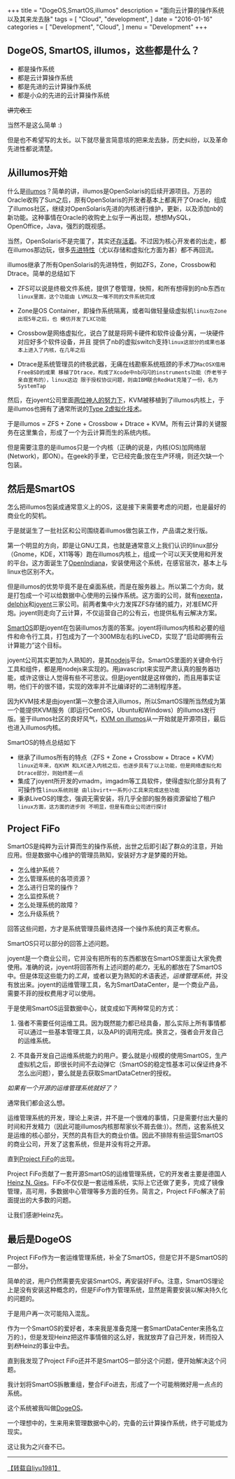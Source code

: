 +++
title = "DogeOS,SmartOS,illumos"
description = "面向云计算的操作系统以及其来龙去脉"
tags = [
    "Cloud",
    "development",
]
date = "2016-01-16"
categories = [
    "Development",
    "Cloud",
]
menu = "Development"
+++

## DogeOS, SmartOS, illumos，这些都是什么？   

* 都是操作系统
* 都是云计算操作系统
* 都是先进的云计算操作系统
* 都是小众的先进的云计算操作系统  

~~讲完收工~~

当然不是这么简单 :)

但是也不希望写的太长。以下就尽量言简意垓的把来龙去脉，历史纠纷，以及革命先进性都说清楚。

## 从illumos开始

什么是[illumos](http://www.illumos.org)？简单的讲，illumos是OpenSolaris的后续开源项目。万恶的Oracle收购了Sun之后，原有OpenSolaris的开发者基本上都离开了Oracle，组成了illumos社区，继续对OpenSolaris先进的内核进行维护，更新，以及添加nb的新功能。这种事情在Oracle的收购史上似乎一再出现，想想MySQL，OpenOffice，Java，强烈的既视感。

当然，OpenSolaris不是完蛋了，其实还[存活着](http://solaris.java.net/)。不过因为核心开发者的出走，都在illumos那边玩，很多[先进特性](http://www.slideshare.net/ahl0003/illumos-innovations-that-will-never-be-in-oracle-solaris)（尤以存储和虚拟化方面为甚）都不再回流。

illumos继承了所有OpenSolaris的先进特性，例如ZFS，Zone，Crossbow和Dtrace。简单的总结如下

* ZFS可以说是终极文件系统，提供了卷管理，快照，和所有想得到的nb东西`在linux里面，这个功能由
  LVM以及一堆不同的文件系统完成`

* Zone是OS Container，即操作系统隔离，或者叫做轻量级虚拟机`linux在Zone出现5年之后，也
  模仿开发了LXC功能`

* Crossbow是网络虚拟化，说白了就是将网卡硬件和软件设备分离，一块硬件对应好多个软件设备，并且
  提供了nb的虚拟switch支持`linux这部分的成果也基本上进入了内核，在几年之后`

* Dtrace是系统管理员的终极武器，无痛在线勘察系统瓶颈的手术刀`MacOSX借用FreeBSD的成果
  移植了Dtrace，构成了Xcode中nb闪闪的instruments功能（乔老爷子亲自宣布的），linux这边
  限于授权协议问题，则由IBM联合RedHat克隆了一份，名为SystemTap`

然后，在joyent公司里面[两位神人的努力下](http://www.slideshare.net/bcantrill/experiences-porting-kvm-to-smartos)，KVM被移植到了illumos内核上，于是illumos也拥有了通常所说的[Type 2虚拟化技术](http://en.wikipedia.org/wiki/Hypervisor)。

于是illumos = ZFS + Zone + Crossbow + Dtrace + KVM。所有云计算的关键服务在这里集合，形成了一个为云计算而生的系统内核。

但是需要注意的是illumos只是一个内核（正确的说是，内核(OS)加网络层(Network)，即ON）。在geek的手里，它已经完备;放在生产环境，则还欠缺一个包装。

## 然后是SmartOS

怎么把illumos包装成通常意义上的OS，这是接下来需要考虑的问题，也是最好的商业化的契机。

于是就诞生了一批社区和公司围绕着illumos做包装工作，产品谓之发行版。

第一个明显的方向，即是让GNU工具，也就是通常意义上我们认识的linux部分（Gnome，KDE，X11等等）跑在illumos内核上，组成一个可以天天使用和开发的平台。这方面诞生了[OpenIndiana](http://www.openindiana.org)，安装使用这个系统，在感官层次，基本上与linux也区别不大。

但是illumos的优势毕竟不是在桌面系统，而是在服务器上。所以第二个方向，就是打包成一个可以给数据中心使用的云操作系统。这方面的公司，就有[nexenta](http://www.nexenta.com)，[delphix](http://www.delphix.com)和[joyent](http://www.joyent.com)三家公司。前两者集中火力发挥ZFS存储的威力，对准EMC开炮。joyent则走向了云计算，不仅运营自己的公有云，也提供私有云解决方案。

[SmartOS](http://www.smartos.org)即是joyent在包装illumos方面的答案。joyent将illumos内核和必要的组件和命令行工具，打包成为了一个300MB左右的LiveCD，实现了“启动即拥有云计算能力”这个目标。

joyent公司其实更加为人熟知的，是其[nodejs](http://www.nodejs.org)平台。SmartOS里面的关键命令行工具和组件，都是用nodejs来实现的。用javascript来实现严肃认真的服务器功能，或许这很让人觉得有些不可思议。但是joyent就是这样做的，而且用事实证明，他们干的很不错，实现的效率并不比编译好的二进制程序差。

因为KVM技术是由joyent第一次整合进入illumos，所以SmartOS理所当然成为第一个能提供KVM服务（即运行CentOS，Ubuntu和Windows）的illumos发行版。鉴于illumos社区的良好风气，[KVM on illumos](https://github.com/joyent/illumos-kvm)从一开始就是开源项目，最后也进入illumos内核。

SmartOS的特点总结如下

* 继承了illumos所有的特点（ZFS + Zone + Crossbow + Dtrace + KVM）`linux近年来，在KVM
  和LXC进入内核之后，也逐步具有了以上功能，但是网络虚拟化和Dtrace部分，则始终差一点`
* 集成了joyent所开发的vmadm，imgadm等工具软件，使得虚拟化部分具有了可操作性`linux系统则是
  由libvirt+一系列小工具来完成这些功能`
* 秉承LiveOS的理念，强调无需安装，将几乎全部的服务器资源留给了租户`linux方面，这方面的进步则
  不明显，但是有商业公司进行探讨`

## Project FiFo

SmartOS是纯粹为云计算而生的操作系统，出世之后即引起了群众的注意，开始应用。但是数据中心维护的管理员熟知，安装好方才是梦魇的开始。

* 怎么维护系统？
* 怎么管理系统的各项资源？
* 怎么进行日常的操作？
* 怎么监控系统？
* 怎么处理系统的故障？
* 怎么升级系统？

回答这些问题，方才是系统管理员最终选择一个操作系统的真正考察点。

SmartOS只可以部分的回答上述问题。

joyent是一个商业公司，它并没有把所有的东西都放在SmartOS里面让大家免费使用。准确的说，joyent将回答所有上述问题的*能力*，无私的都放在了SmartOS中。但是体现这些能力的*工具*，或者以更为熟知的术语表述，*运维管理系统*，并没有放出来。joyent的运维管理工具，名为SmartDataCenter，是一个商业产品，需要不菲的授权费用才可以使用。

于是使用SmartOS运营数据中心，就变成如下两种常见的方式：

1. 强者不需要任何运维工具。因为既然能力都已经具备，那么实际上所有事情都可以通过一些基本管理工具，以及API的调用完成。换言之，强者会开发自己的运维系统。

2. 不具备开发自己运维系统能力的用户。要么就是小规模的使用SmartOS，生产虚拟机之后，即很长时间不去动弹它（SmartOS的稳定性基本可以保证终身不怎么出问题），要么就是去获取SmartDataCetner的授权。

*如果有一个开源的运维管理系统就好了？*

通常我们都会这么想。

运维管理系统的开发，理论上来讲，并不是一个很难的事情，只是需要付出大量的时间和开发精力（因此可能illumos内核那帮家伙不屑去做:)）。然而，这套系统又是运维的核心部分，天然的具有巨大的商业价值。因此不排除有些运营SmartOS的商业公司，开发了这套系统，但是并没有将之开源。

直到[Project FiFo](http://www.project-fifo.net)的出现。

Project FiFo贡献了一套开源SmartOS的运维管理系统，它的开发者主要是德国人[Heinz N. Gies](https://github.com/Licenser)。FiFo不仅仅是一套运维系统，实际上它还做了更多，完成了镜像管理，高可用，多数据中心管理等多方面的任务。简言之，Project FiFo解决了前面提出的大多数的问题。

让我们感谢Heinz先。

## 最后是DogeOS

Project FiFo作为一套运维管理系统，补全了SmartOS，但是它并不是SmartOS的一部分。

简单的说，用户仍然需要先安装SmartOS，再安装好FiFo。注意，SmartOS理论上是没有安装这种概念的，但是FiFo作为管理系统，显然是需要安装以解决持久化的问题的。

于是用户再一次可能陷入混乱。

作为一个SmartOS的爱好者，本来我是准备克隆一套SmartDataCenter来扬名立万的:)，但是发现Heinz把这件事情做的这么好，我就放弃了自己开发，转而投入到*粉*Heinz的事业中去。

直到我发现了Project FiFo还并不是SmartOS一部分这个问题，便开始解决这个问题。

我计划将SmartOS拆散重组，整合FiFo进去，形成了一个可能稍微好用一点点的系统。

这个系统被我叫做[DogeOS](http://www.dogeos.net)。

一个理想中的，生来用来管理数据中心的，完备的云计算操作系统，终于可能成为现实。

这让我为之兴奋不已。

---
[【转载自liyu1981】](http://liyu1981.github.io/dogeos-smartos-illumos/ "liyu1981's page")
